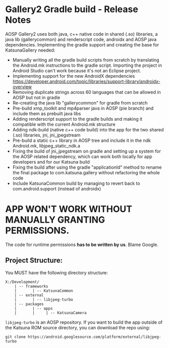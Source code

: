# Gallery2 Gradle build - Release Notes

AOSP Gallery2 uses both java, c++ native code in shared (.so) libraries, a java lib (gallerycommon) and renderscript code, androidx and AOSP java dependencies. Implementing the gradle support and creating the base for KatsunaGallery needed:

- Manually writing all the gradle build scripts from scratch by translating the Android.mk instructions to the gradle script. Importing the project in Android Studio can't work because it's not an Eclipse project.
- Implementing support for the new AndroidX dependencies https://developer.android.com/topic/libraries/support-library/androidx-overview
- Removing duplicate strings across 60 languages that can be allowed in AOSP but not in gradle
- Re-creating the java lib "gallerycommon" for gradle from scratch
- Pre-build xmp_toolkit and mp4parser java in AOSP (pie branch) and include them as prebuilt java libs
- Adding renderscript support to the gradle builds and making it compatible with the current Android.mk structure
- Adding ndk-build (native c++ code build) into the app for the two shared (.so) libraries, jni, jni_jpegstream
- Pre-build a static c++ library in AOSP tree and include it in the ndk Android.mk, libjpeg_static_ndk.a
- Fixing the build of jni_jpegstream on gradle and setting up a system for the AOSP related dependency, which can work both locally for app developers and for our Katsuna build
- Fixing the build after using the gradle "applicationId" method to rename the final package to com.katsuna.gallery without refactoring the whole code
- Include KatsunaCommon build by managing to revert back to com.android.support (instead of androidx)

# **APP WON'T WORK WITHOUT MANUALLY GRANTING PERMISSIONS.** 
The code for runtime permissions **has to be written by us**. Blame Google.

## Project Structure: 
You MUST have the following directory structure:
```
X:/Development/
    | -- frameworks
    |       | -- KatsunaCommon
    | -- external
    |       | -- libjpeg-turbo   
    | -- packages
    |       | -- apps
    |       |     | -- KatsunaCamera  
```

`libjpeg-turbo` is an AOSP repository. If you want to build the app outside of the Katsuna ROM source directory, you can download the repo using:
```
git clone https://android.googlesource.com/platform/external/libjpeg-turbo
```
